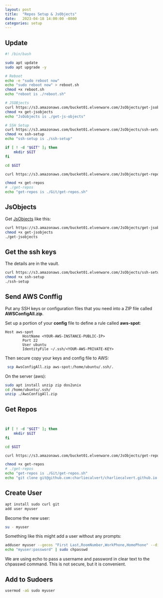```yaml
---
layout: post
title:  "Repos Setup & JsObjects"
date:   2023-04-18 14:00:00 -0800
categories: setup
---
```


## Update

``` bash
#! /bin/bash

sudo apt update
sudo apt upgrade -y

# Reboot
echo -e "sudo reboot now"
echo "sudo reboot now" > reboot.sh
chmod +x reboot.sh
echo "reboot is ./reboot.sh"

# JSOBjects
curl https://s3.amazonaws.com/bucket01.elvenware.com/JsObjects/get-jsobjects > get-jsobjects
chmod +x get-jsobjects
echo "JsOobjects is ./get-js-objects"

# SSH Setup
curl https://s3.amazonaws.com/bucket01.elvenware.com/JsObjects/ssh-setup > ssh-setup
chmod +x ssh-setup
echo "ssh-setup is ./ssh-setup"

if [ ! -d "$GIT" ]; then
    mkdir $GIT
fi

cd $GIT

curl https://s3.amazonaws.com/bucket01.elvenware.com/JsObjects/get-repos > get-repos.sh

chmod +x get-repos
# ./get-repos
echo "get-repos is ./Git/get-repos.sh"

```

## JsObjects

Get [JsObjects](https://github.com/charliecalvert/JsObjects) like this:

``` bash
curl https://s3.amazonaws.com/bucket01.elvenware.com/JsObjects/get-jsobjects > get-jsobjects
chmod +x get-jsobjects
./get-jsobjects
```

## Get the ssh keys

The details are in the vault.

``` bash
curl https://s3.amazonaws.com/bucket01.elvenware.com/JsObjects/ssh-setup > ssh-setup
chmod +x ssh-setup
./ssh-setup
```

## Send AWS Conffig

Put any SSH keys or configuration files that you need into a ZIP file called **AWSConfigAll.zip**.

Set up a portion of your **config** file to define a rule called **aws-spot**:

```
Host aws-spot
        HostName <YOUR-AWS-INSTANCE-PUBLIC-IP>
        Port 22
        User ubuntu
        IdentityFile ~/.ssh/<YOUR-AWS-PRIVATE-KEY>
```

Then secure copy your keys and config file to AWS:

``` bash
 scp AwsConfigAll.zip aws-spot:/home/ubuntu/.ssh/.
```

On the server (aws):

``` bash
sudo apt install unzip zip dos2unix
cd /home/ubuntu/.ssh/
unzip ./AwsConfigAll.zip

```

## Get Repos

``` bash


if [ ! -d "$GIT" ]; then
    mkdir $GIT
fi

cd $GIT

curl https://s3.amazonaws.com/bucket01.elvenware.com/JsObjects/get-repos > get-repos.sh

chmod +x get-repos
# ./get-repos
echo "get-repos is ./Git/get-repos.sh"
echo "git clone git@github.com:charliecalvert/charliecalvert.github.io.git"
```

## Create User

``` bash
apt install sudo curl git
add user myuser
```

Become the new user:

``` bash
su - myuser
```

Something like this might add a user without any prompts:

``` bash
adduser myuser --gecos "First Last,RoomNumber,WorkPhone,HomePhone" --disabled-password
echo "myuser:password" | sudo chpasswd
```

We are using echo to pass a username and password in clear text to the chpasswd command. This is not secure, but it is convenient.

## Add to Sudoers

``` bash
usermod -aG sudo myuser
```
